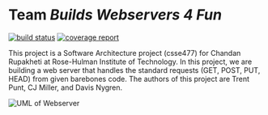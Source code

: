 # Team _Builds Webservers 4 Fun_

[![build status](https://ada.csse.rose-hulman.edu/buildswebservers4fun/webserver3000/badges/master/build.svg)](https://ada.csse.rose-hulman.edu/buildswebservers4fun/webserver3000/commits/master)
[![coverage report](https://ada.csse.rose-hulman.edu/buildswebservers4fun/webserver3000/badges/master/coverage.svg)](https://ada.csse.rose-hulman.edu/buildswebservers4fun/webserver3000/commits/master)

This project is a Software Architecture project (csse477) for Chandan Rupakheti at Rose-Hulman Institute of Technology. In this project, we are building a web server that handles the standard requests (GET, POST, PUT, HEAD) from given barebones code. The authors of this project are Trent Punt, CJ Miller, and Davis Nygren.


![UML of Webserver](https://ada.csse.rose-hulman.edu/buildswebservers4fun/webserver3000/raw/master/Docs/intialUML.png "UML of Webserver")
